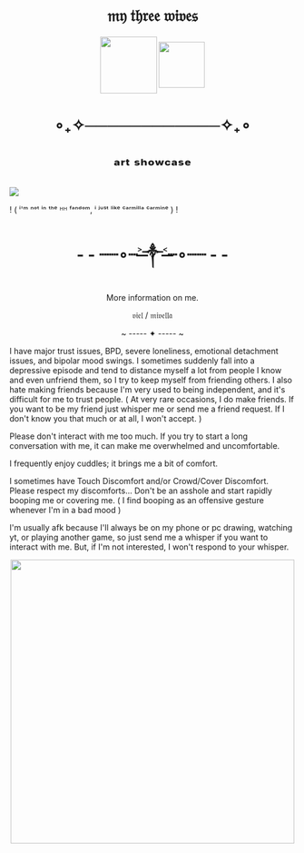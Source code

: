 <h1 align="center">𝔪𝔶 𝔱𝔥𝔯𝔢𝔢 𝔴𝔦𝔳𝔢𝔰</h1>

<p align="center">
<img width="100" src="https://github.com/user-attachments/assets/a665c068-0fe1-46b4-982b-d9a992a52a55"
  
<p align="center">
<img width="81" src="https://github.com/user-attachments/assets/07bf0c3a-2b2c-49e3-86cb-61458b75456b"


<h1 align="center"></h1>

<h1 align="center">∘₊✧────────────✧₊∘</h1>

<h1 align="center"></h1>

<h1 align="center">ᵃʳᵗ ˢʰᵒʷᶜᵃˢᵉ</h1>


![](https://github.com/user-attachments/assets/14064a01-c7ab-44e7-842f-c0df7d2c37f1)






! ( ⁱ'ᵐ ⁿᵒᵗ ⁱⁿ ᵗʰᵉ ᴴᴴ ᶠᵃⁿᵈᵒᵐ, ⁱ ʲᵘˢᵗ ˡⁱᵏᵉ ᶜᵃʳᵐⁱˡˡᵃ ᶜᵃʳᵐⁱⁿᵉ ) !

<h1 align="center">- - ┈┈∘┈˃̶༒˂̶┈∘┈┈ - -</h1>

<p align="center">
More information on me.
</p>

<p align="center">
𝔳𝔦𝔢𝔩 / 𝔪𝔦𝔳𝔢𝔩𝔩𝔞
</p>

<p align="center">
~ ----- ✦ ----- ~
</p>

I have major trust issues, BPD, severe loneliness, emotional detachment issues, and bipolar mood swings. I sometimes suddenly fall into a depressive episode and tend to distance myself a lot from people I know and even unfriend them, so I try to keep myself from friending others. I also hate making friends because I'm very used to being independent, and it's difficult for me to trust people. ( At very rare occasions, I do make friends. If you want to be my friend just whisper me or send me a friend request. If I don't know you that much or at all, I won't accept. )

Please don't interact with me too much. If you try to start a long conversation with me, it can make me overwhelmed and uncomfortable.

I frequently enjoy cuddles; it brings me a bit of comfort.

I sometimes have Touch Discomfort and/or Crowd/Cover Discomfort. Please respect my discomforts... Don't be an asshole and start rapidly booping me or covering me. ( I find booping as an offensive gesture whenever I'm in a bad mood )

I'm usually afk because I'll always be on my phone or pc drawing, watching yt, or playing another game, so just send me a whisper if you want to interact with me. But, if I'm not interested, I won't respond to your whisper.

<p align="center">
<img width="500" src="https://github.com/user-attachments/assets/6c643ef8-4d29-46fc-86b7-89993abcbe19"
</p>

